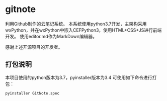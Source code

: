 # gitnote
利用Github制作的云笔记系统。
本系统使用python3.7开发，主架构采用wxPython，并在wxPython中嵌入CEFPython3，使用HTML+CSS+JS进行前端开发。
使用editor.md作为MarkDown编辑器。

感谢上述开源项目的开发者。

## 打包说明
本项目使用的python版本为3.7，pyinstaller版本为3.4
可使用如下命令进行打包：
```
pyinstaller GitNote.spec
```
